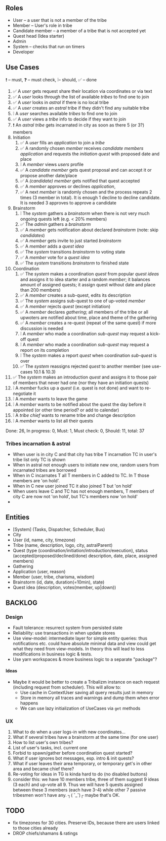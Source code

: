 ## Roles

-   User – a user that is not a member of the tribe
-   Member – User's role in tribe
-   Candidate member – a member of a tribe that is not accepted yet
-   Quest head (Idea starter)
-   Admin
-   System – checks that run on timers
-   Developer

## Use Cases

❗️ – must, ❓ – must check, ❕– should, ✅ – done

1.  ✅ A _user_ gets request share their location via coordinates or via text
2.  ✅ A _user_ looks through the list of available _tribes_ to find one to join
3.  ✅ A _user_ looks in _astral_ if there is no local tribe
4.  ✅ A _user_ creates an _astral_ tribe if they didn't find any suitable tribe
5.  ❕ A _user_ searches available _tribes_ to find one to join
6.  ✅ A _user_ views a _tribe_ info to decide if they want to join
7.  ❗️ An _astral tribe_ gets incarnated in city as soon as there 5 (or 3?) members
8.  Initiation
    1. ✅ A _user_ fills an _application_ to join a _tribe_
    2. ✅ A randomly chosen _member_ receives _candidate members_ _application_ and requests the
       _initiation quest_ with proposed date and place
    3. ❕ A _member_ views _users_ profile
    4. ✅ A _candidate member_ gets quest proposal and can accept it or propose another date/place
    5. ✅ A _(candidate) member_ gets notified that quest accepted
    6. ✅ A _member_ approves or declines _application_,
    7. ✅ A next _member_ is randomly chosen and the process repeats 2 times (3 member in total). It
       is enough 1 decline to decline candidate. It is needed 3 approves to approve a candidate
9.  Brainstorm
    1.  ❕ The _system_ gathers a _brainstorm_ when there is not very much ongoing quests left (e.g.
        < 20% members)
    2.  ✅ The _admin_ gathers a _brainstorm_
    3.  ✅ A _member_ gets notification about declared _brainstorm_ (note: skip _candidates_)
    4.  ✅ A _member_ gets invite to just started _brainstorm_
    5.  ✅ A _member_ adds a _quest idea_
    6.  ✅ The _system_ transitions _brainstorm_ to voting state
    7.  ✅ A _member_ vote for a _quest idea_
    8.  ✅ The _system_ transitions _brainstorm_ to finished state
10. Coordination
    1.  ✅ The _system_ makes a coordination _quest_ from popular _quest ideas_ and assigns it to
        idea starter and a random _member_; it balances amount of assigned quests; it assign quest
        without date and place than 200 members)
    2.  ✅ A _member_ creates a sub-quest, edits its description
    3.  ✅ The _system_ assigns sub-quest to one of up-voted _member_
    4.  ✅ A _member_ rejects _quest_ (except initiation)
    5.  ✅ A _member_ declares _gathering_; all members of the tribe or all upwoters are notified
        about time, place and theme of the gathering
    6.  ✅ A _member_ creates a re-quest (repeat of the same quest) if more discussion is needed
    7.  ❕ A _member_ who made a coordination _sub-quest_ may request a kick-off quest
    8.  ❕ A _member_ who made a coordination _sub-quest_ may request a report on its completion
    9.  ❕ The _system_ makes a report _quest_ when coordination _sub-quest_ is over
    10. ✅ The _system_ reassigns rejected _quest_ to another member (see use-cases 10.1 & 10.3)
11. ✅ The _system_ makes an introduction _quest_ and assigns it to those pair of members that never
    had one (nor they have an initiation quests)
12. ❕ A _member_ fucks up a _quest_ (i.e. quest is not done) and want to re-negotiate it
13. ❕ A _member_ wants to leave the game
14. ❕ A _member_ wants to be notified about the quest the day before it appointed (or other
    time period? or add to calendar)
15. ❕ A _tribe chief_ wants to rename tribe and change description
16. ❕ A _member_ wants to list all their quests

Done: 26, In progress: 0, Must: 1, Must check: 0, Should: 11, total: 37

### Tribes incarnation & astral

-   When user is in city C and that city has tribe T incarnation TC in user's tribe list only TC is
    shown
-   When in astral not enough users to initiate new one, random users from incarnated tribes are
    borrowed
-   When in C incarnates T all T members in C added to TC. In T those members are 'on hold'.
-   When in C new user joined TC it also joined T but 'on hold'
-   When users leave C and TC has not enough members, T members of city C are now not 'on hold', but
    TC's members now 'on hold'
-

## Entities

-   \[System\] (Tasks, Dispatcher, Scheduler, Bus)
-   City
-   User (id, name, city, timezone)
-   Tribe (name, description, logo, city, astralParent)
-   Quest (type (coordination/initiation/introduction/execution), status
    (accepted/proposed/declined/done) description, date, place, assigned members)
-   Gathering
-   Application (user, reason)
-   Member (user, tribe, charisma, wisdom)
-   Brainstorm (id, date, duration(=10min), state)
-   Quest idea (description, votes(member, up|down))

## BACKLOG

### Design

-   Fault tolerance: resurrect system from persisted state
-   Reliability: use transactions in when update stores
-   Use view-model: intermediate layer for simple entity queries: thus notifications etc. could have
    absolute minimal data and view could get what they need from view-models. In theory this will
    lead to less modifications in business logic & tests.
-   Use yarn workspaces & move business logic to a separate "package"?

#### Ideas

-   Maybe it would be better to create a Tribalizm instance on each request (including request from
    scheduler). This will allow to:
    -   Use cache in ContextUser saving all query results just in memory
    -   Store in memory all traces and warnings and dump them when error happens
    -   We can use lazy initialization of UseCases via `get` methods

### UX

1.  What to do when a user logs-in with new coordinates...
2.  What if several tribes have a brainstorm at the same time (for one user)
3.  How to list user's own tribes?
4.  List of user's tasks, incl. current one
5.  Forbid to spawn/gather before coordination quest started?
6.  What if user ignores bot messages, esp. intro & init quests?
7.  What if user leaves their area temporary, or temporary get's in other area and became chief
    there?
8.  Re-voting for ideas in TG is kinda hard to do (no disabled buttons)
9.  consider this: we have 10 members tribe, three of them suggest 9 ideas (3 each) and up-vote all 9. Thus we will have 5 quests assigned between these 3 members (each have 3-4) while other 7
    passive tribesmen won't have any. ┐( ˘_˘)┌ maybe that's OK.

## TODO

-   fix timezones for 30 cities. Preserve IDs, because there are users linked to those cities already
-   DROP chiefs/shamans & ratings
